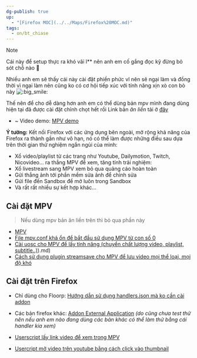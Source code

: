 ```yaml
---
dg-publish: true
up:
  - "[Firefox MOC](../../Maps/Firefox%20MOC.md)"
tags:
  - on/bt_chiase
---
```

>[!Note]
> Cái này để setup thực ra khó vãi l** nên anh em cố gắng đọc kỹ đừng bỏ sót chỗ nào 🙂
> 
> Nhiều anh em sẽ thấy cái này cài đặt phiền phức vl nên sẽ ngại làm và đồng thời vì ngại làm nên cũng ko có cơ hội tiếp xúc với tính năng xịn xò con bò này ![:big_smile:](https://statics.voz.tech/styles/next/xenforo/smilies/popopo/big_smile.png?v=01 "big_smile    :big_smile:")
> 
> Thế nên để cho dễ dàng hơn anh em có thể dùng bản mpv mình đang dùng hiện tại đã được cài đặt chỉnh chọt hết rồi
> Link bản *ăn liền* tải ở [đây](https://drive.google.com/file/d/1f-mihrcHTZGrnDoNmMXFulrqHV7HWoPl/view?usp=sharing)

- ~ Video demo: [MPV demo](https://streamable.com/akf27z)

**Ý tưởng:** Kết nối Firefox với các ứng dụng bên ngoài, mở rộng khả năng của Firefox ra thành gần như vô hạn, nó có thể làm được những điều sau dựa trên thời gian thử nghiệm ngắn ngủi của mình:  

- Xổ video/playlist từ các trang như Youtube, Dailymotion, Twitch, Nicovideo... ra thẳng MPV để xem, tăng tính trải nghiệm: 
- Xổ livestream sang MPV xem bỏ qua quảng cáo hoàn toàn
- Gửi thẳng ảnh tới phần mềm sửa ảnh để chỉnh sửa
- Gửi file đến Sandbox để mở luôn trong Sandbox
- Và rất rất nhiều sự kết hợp khác...

## Cài đặt MPV

> Nếu dùng mpv bản ăn liền trên thì bỏ qua phần này
- [MPV](MPV)  
- [File mpv.conf khá ổn để bắt đầu sử dụng MPV từ con số 0](File%20mpv.conf%20khá%20ổn%20để%20bắt%20đầu%20sử%20dụng%20MPV%20từ%20con%20số%200.md)
- [Cài uosc cho MPV để lấy tính năng (chuyển chất lượng video, playlist, subtitle..)](chuyển%20chất%20lượng%20video,%20playlist,%20subtitle..)).md)
- [Cách sử dụng plugin streamsave cho MPV để lưu video mọi thể loại, mọi độ khó](Cách%20sử%20dụng%20plugin%20streamsave%20cho%20MPV%20để%20lưu%20video%20mọi%20thể%20loại,%20mọi%20độ%20khó.md)

## Cài đặt trên Firefox
- Chỉ dùng cho Floorp: [Hướng dẫn sử dụng handlers.json mà ko cần cài addon](Hướng%20dẫn%20sử%20dụng%20handlers.json%20mà%20ko%20cần%20cài%20addon.md)
- Các bản firefox khác: [Addon External Application](Addon%20External%20Application.md) *(do cũng chưa test thử nên nếu anh em nào đang dùng các bản khác có thể làm thử bằng cái handler kia xem)*

- [Userscript lấy link video để xem trong MPV](https://github.com/FirefoxUniverse/FirefoxTweaksVN/blob/main/userscript/m3u8.user.js)
- [Usercript mở video trên youtube bằng cách click vào thumbnail](Usercript%20mở%20video%20trên%20youtube%20bằng%20cách%20click%20vào%20thumbnail.md)






